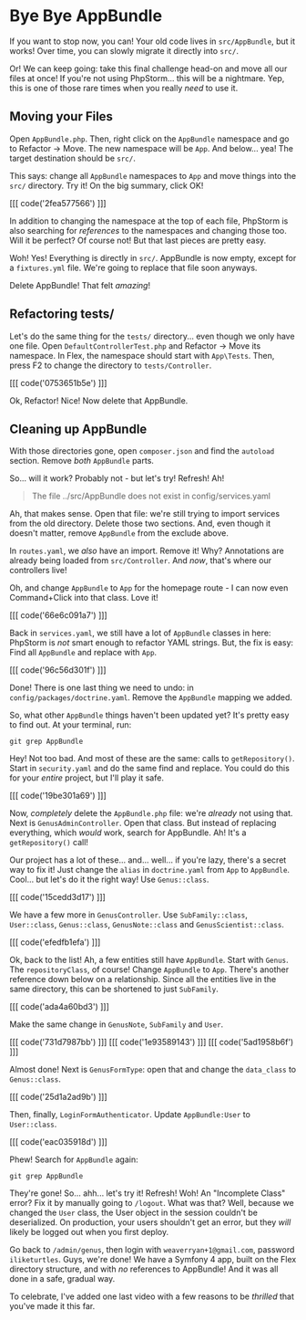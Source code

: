 # Bye Bye AppBundle

If you want to stop now, you can! Your old code lives in `src/AppBundle`, but it
works! Over time, you can slowly migrate it directly into `src/`.

Or! We can keep going: take this final challenge head-on and move all our files at
once! If you're not using PhpStorm... this will be a nightmare. Yep, this is one
of those rare times when you really *need* to use it.

## Moving your Files

Open `AppBundle.php`. Then, right click on the `AppBundle` namespace and go to
Refactor -> Move. The new namespace will be `App`. And below... yea! The target
destination should be `src/`.

This says: change all `AppBundle` namespaces to `App` and move things into the
`src/` directory. Try it! On the big summary, click OK!

[[[ code('2fea577566') ]]]

In addition to changing the namespace at the top of each file, PhpStorm is also
searching for *references* to the namespaces and changing those too. Will it be perfect?
Of course not! But that last pieces are pretty easy.

Woh! Yes! Everything is directly in `src/`. AppBundle is now empty, except for a
`fixtures.yml` file. We're going to replace that file soon anyways.

Delete AppBundle! That felt *amazing*!

## Refactoring tests/

Let's do the same thing for the `tests/` directory... even though we only have one
file. Open `DefaultControllerTest.php` and Refactor -> Move its namespace. In Flex,
the namespace should start with `App\Tests`. Then, press F2 to change the directory
to `tests/Controller`.

[[[ code('0753651b5e') ]]]

Ok, Refactor! Nice! Now delete that AppBundle.

## Cleaning up AppBundle

With those directories gone, open `composer.json` and find the `autoload` section.
Remove *both* `AppBundle` parts.

So... will it work? Probably not - but let's try! Refresh! Ah!

> The file ../src/AppBundle does not exist in config/services.yaml

Ah, that makes sense. Open that file: we're still trying to import services from
the old directory. Delete those two sections. And, even though it doesn't matter,
remove `AppBundle` from the exclude above.

In `routes.yaml`, we *also* have an import. Remove it! Why? Annotations are already
being loaded from `src/Controller`. And *now*, that's where our controllers live!

Oh, and change `AppBundle` to `App` for the homepage route - I can now even
Command+Click into that class. Love it!

[[[ code('66e6c091a7') ]]]

Back in `services.yaml`, we still have a lot of `AppBundle` classes in here: PhpStorm
is *not* smart enough to refactor YAML strings. But, the fix is easy: Find all
`AppBundle` and replace with `App`.

[[[ code('96c56d301f') ]]]

Done! There is one last thing we need to undo: in `config/packages/doctrine.yaml`.
Remove the `AppBundle` mapping we added.

So, what other `AppBundle` things haven't been updated yet? It's pretty easy to
find out. At your terminal, run:

```terminal
git grep AppBundle
```

Hey! Not too bad. And most of these are the same: calls to `getRepository()`.
Start in `security.yaml` and do the same find and replace. You could do this for
your *entire* project, but I'll play it safe.

[[[ code('19be301a69') ]]]

Now, *completely* delete the `AppBundle.php` file: we're *already* not using that.
Next is `GenusAdminController`. Open that class. But instead of replacing everything,
which *would* work, search for AppBundle. Ah! It's a `getRepository()` call!

Our project has a lot of these... and... well... if you're lazy, there's a secret
way to fix it! Just change the `alias` in `doctrine.yaml` from `App` to `AppBundle`.
Cool... but let's do it the right way! Use `Genus::class`.

[[[ code('15cedd3d17') ]]]

We have a few more in `GenusController`. Use `SubFamily::class`, `User::class`, 
`Genus::class`, `GenusNote::class` and `GenusScientist::class`.

[[[ code('efedfb1efa') ]]]

Ok, back to the list! Ah, a few entities still have `AppBundle`. Start with `Genus`.
The `repositoryClass`, of course! Change `AppBundle` to `App`. There's another
reference down below on a relationship. Since all the entities live in the same
directory, this can be shortened to just `SubFamily`. 

[[[ code('ada4a60bd3') ]]]

Make the same change in `GenusNote`, `SubFamily` and `User`. 

[[[ code('731d7987bb') ]]]
[[[ code('1e93589143') ]]]
[[[ code('5ad1958b6f') ]]]

Almost done! Next is `GenusFormType`: open that and change the `data_class` to
`Genus::class`.

[[[ code('25d1a2ad9b') ]]]

Then, finally, `LoginFormAuthenticator`. Update `AppBundle:User` to `User::class`.

[[[ code('eac035918d') ]]]

Phew! Search for `AppBundle` again:

```terminal-silent
git grep AppBundle
```

They're gone! So... ahh... let's try it! Refresh! Woh! An "Incomplete Class" error?
Fix it by manually going to `/logout`. What was that? Well, because we changed
the `User` class, the User object in the session couldn't be deserialized. On
production, your users shouldn't get an error, but they *will* likely be logged
out when you first deploy.

Go back to `/admin/genus`, then login with `weaverryan+1@gmail.com`, password
`iliketurtles`. Guys, we're done! We have a Symfony 4 app, built on the Flex directory
structure, and with *no* references to AppBundle! And it was all done in a safe,
gradual way.

To celebrate, I've added one last video with a few reasons to be *thrilled* that
you've made it this far.
